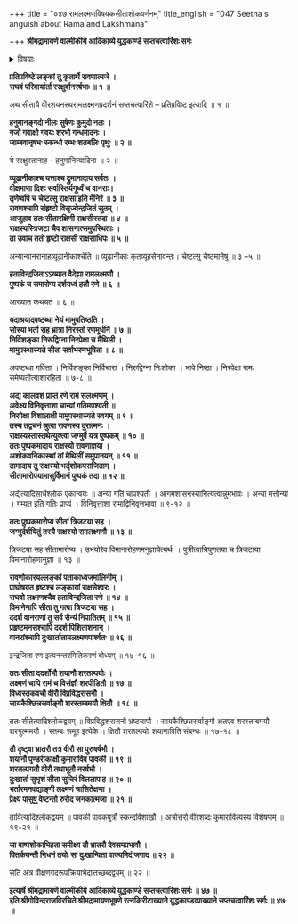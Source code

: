 +++
title = "०४७ रामलक्ष्मणविषयकसीताशोकवर्णनम्"
title_english = "047 Seetha s anguish about Rama and Lakshmana"

+++
**श्रीमद्रामायणे वाल्मीकीये आदिकाव्ये युद्धकाण्डे सप्तचत्वारिंशः सर्गः**


<details><summary>विषयाः</summary>

रावणाज्ञया राक्षसीभिस्त्रिजटया सहसीतायाः पुष्पकारोपणपूर्वकं रणाङ्गणप्रापणेन -रामलक्ष्मणदुरवस्थाप्रदर्शनम् ॥ १ ॥ राक्षसभटैरावणनियोगेन लङ्कायांरामलक्ष्मणनियोगो -द्भाषणम् ॥ २ ॥

</details>


**प्रतिप्रविष्टे लङ्कां तु कृतार्थे रावणात्मजे ।  
राघवं परिवार्यार्ता ररक्षुर्वानरर्षभाः ॥ १ ॥**

अथ सीतायै वीरशयनस्थरामलक्ष्मणप्रदर्शनं सप्तचत्वारिंशे – प्रतिप्रविष्ट इत्यादि ॥ १ ॥

**हनुमानङ्गदो नीलः सुषेणः कुमुदो नलः ।  
गजो गवाक्षो गवयः शरभो गन्धमादनः ।  
जाम्बवानृषभः स्कन्धो रम्भः शतबलिः पृथुः ॥ २ ॥**

ये ररक्षुस्तानाह – हनुमानित्यादिना ॥ २ ॥



**व्यूढानीकाश्च यत्ताश्च द्रुमानादाय सर्वतः ।  
वीक्षमाणा दिशः सर्वास्तिर्यगूर्ध्वं च वानराः।  
तृणेष्वपि च चेष्टत्सु राक्षसा इति मेनिरे ॥ ३ ॥  
रावणश्चापि संहृष्टो विसृज्येन्द्रजितं सुतम् ।  
आजुहाव ततः सीतारक्षिणी राक्षसीस्तदा ॥ ४ ॥  
राक्षस्यस्त्रिजटा चैव शासनात्समुपस्थिताः ।  
ता उवाच ततो हृष्टो राक्षसी राक्षसाधिपः ॥ ५ ॥**

अन्यान्वानरानाहव्यूढानीकाश्चेति ॥ व्यूढानीकाः कृतव्यूहसेनावन्तः। चेष्टत्सु चेष्टमानेषु ॥ ३ –५ ॥



**हताविन्द्रजिताऽऽख्यात वैदेह्या रामलक्ष्मणौ ।  
पुष्पकं च समारोप्य दर्शयध्वं हतौ रणे ॥ ६ ॥**

आख्यात कथयत ॥ ६ ॥



**यदाश्रयादवष्टब्धा नेयं मामुपतिष्ठति ।  
सोस्या भर्ता सह भ्रात्रा निरस्तो रणमूर्धनि ॥ ७ ॥  
निर्विशङ्का निरूद्विग्ना निरपेक्षा च मैथिली ।  
मामुपस्थास्यते सीता सर्वाभरणभूषिता ॥ ८ ॥**

अवष्टब्धा गर्विता । निर्विशङ्का निर्विचारा । निरुद्विग्ना निःशोका । भावे निष्ठा । निरपेक्षा रामः समेष्यतीत्याशारहिता ॥ ७-८ ॥



**अद्य कालवशं प्राप्तं रणे रामं सलक्ष्मणम् ।  
अवेक्ष्य विनिवृत्ताशा चान्यां गतिमपश्यती ॥  
निरपेक्षा विशालाक्षी मामुपस्थास्यते स्वयम् ॥ ९ ॥  
तस्य तद्वचनं श्रुत्वा रावणस्य दुरात्मनः ।  
राक्षस्यस्तास्तथेत्युक्त्वा जग्मुर्वै यत्र पुष्पकम् ॥ १० ॥  
ततः पुष्पकमादाय राक्षस्यो रावणाज्ञया ।  
अशोकवनिकास्थां तां मैथिलीं समुपानयन् ॥ ११ ॥  
तामादाय तु राक्षस्यो भर्तृशोकपराजिताम् ।  
सीतामारोपयामासुर्विमानं पुष्पकं तदा ॥ १२ ॥**

अद्येत्यादिसार्धश्लोक एकान्वयः ॥ अन्यां गतिं चापश्यती । आगमशासनस्यानित्यत्वान्नुमभावः । अन्यां मत्तोन्यां । गम्यत इति गतिः प्राप्यं । विनिवृत्ताशा रामाद्विनिवृत्तभावा ॥ ९-१२ ॥



**ततः पुष्पकमारोप्य सीतां त्रिजटया सह ।  
जग्मुर्दर्शयितुं तस्यै राक्षस्यो रामलक्ष्मणौ ॥ १३ ॥**

त्रिजटया सह सीतामारोप्य । उभयोरेव विमानारोहणमनुज्ञायेत्यर्थः । पुत्रीत्वान्निपुणतया च त्रिजटाया विमानारोहणानुज्ञा ॥ १३ ॥



**रावणोकारयल्लङ्कां पताकाध्वजमालिनीम् ।  
प्राघोषयत हृष्टश्च लङ्कायां राक्षसेश्वरः ।  
राघवो लक्ष्मणश्चैव हताविन्द्रजिता रणे ॥ १४ ॥  
विमानेनापि सीता तु गत्वा त्रिजटया सह ।  
ददर्श वानराणां तु सर्व सैन्यं निपातितम् ॥ १५ ॥  
प्रहृष्टमनसश्चापि ददर्श पिशिताशनान् ।  
वानरांश्चापि दुःखार्तान्रामलक्ष्मणपार्श्वतः ॥ १६ ॥**

इन्द्रजिता रण इत्यनन्तरमितिकरणं बोध्यम् ॥ १४–१६ ॥



**ततः सीता ददर्शोभौ शयानौ शरतल्पयोः ।  
लक्ष्मणं चापि रामं च विसंज्ञौ शरपीडितौ ॥ १७ ॥  
विध्वस्तकवचौ वीरौ विप्रविद्धरासनौ ।  
सायकैश्छिन्नसर्वाङ्गौ शरस्तम्बमयौ क्षितौ ॥ १८ ॥**

ततः सीतेत्यादिश्लोकद्वयम् ॥ विप्रविद्धशरासनौ भ्रष्टचापौ । सायकैश्छिन्नसर्वाङ्गौ अतएव शरस्तम्बमयौ शरगुल्ममयौ । स्तम्बः समूह इत्येके । क्षितौ शरतल्पयोः शयानाविति संबन्धः ॥ १७-१८ ॥



**तौ दृष्ट्वा भ्रातरौ तत्र वीरौ सा पुरुषर्षभौ ।  
शयानौ पुण्डरीकाक्षौ कुमाराविव पावकी ॥ १९ ॥  
शरतल्पगतौ वीरौ तथाभूतौ नरर्षभौ ।  
दुःखार्ता सुभृशं सीता सुचिरं विललाप ह ॥ २० ॥  
भर्तारमनवद्याङ्गी लक्ष्मणं चासितेक्षणा ।  
प्रेक्ष्य पांसुषु वेष्टन्तौ रुरोद जनकात्मजा ॥ २१ ॥**

तावित्यादिश्लोकद्वयम् ॥ पावकी पावकपुत्रौ स्कन्दविशाखौ । अत्रोत्तरो वीरशब्दः कुमारावित्यस्य विशेषणम् ॥ १९-२१ ॥



**सा बाष्पशोकाभिहता समीक्ष्य तौ भ्रातरौ देवसमप्रभावौ ।  
वितर्कयन्ती निधनं तयोः सा दुःखान्विता वाक्यमिदं जगाद ॥ २२ ॥**

सेति अत्र वीक्षणगदरूपक्रियाभेदात्तच्छब्दद्वयम् ॥ २२ ॥



**इत्यार्षे श्रीमद्रामायणे वाल्मीकीये आदिकाव्ये युद्धकाण्डे सप्तचत्वारिंशः सर्गः ॥ ४७ ॥  
इति श्रीगोविन्दराजविरचिते श्रीमद्रामायणभूषणे रत्नकिरीटाख्याने युद्धकाण्डव्याख्याने सप्तचत्वारिंशः सर्गः ॥ ४७ ॥**
